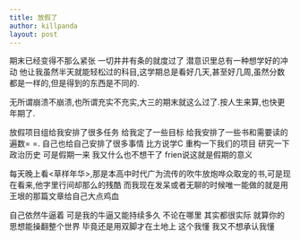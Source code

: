 ```yaml
---
title: 放假了
author: killpanda
layout: post
---
```

期末已经变得不那么紧张 一切井井有条的就度过了 潜意识里总有一种想学好的冲动 他让我虽然半天就能轻松过的科目,这学期总是看好几天,甚至好几周,虽然分数都是一样的,但是得到的东西是不同的.

无所谓崩溃不崩溃,也所谓充实不充实,大三的期末就这么过了.按人生来算,也快更年期了.

放假项目组给我安排了很多任务 给我定了一些目标 给我安排了一些书和需要读的遍数= =. 自己也给自己安排了很多事情 比方说学C 重构一下我们的项目 研究一下政治历史 可是假期一来 我又什么也不想干了 frien说这就是假期的意义

每天晚上看<草样年华>,那是本高中时代广为流传的吹牛放炮哗众取宠的书,可是现在看来,他字里行间却那么的残酷 而我现在发呆或者无聊的时候唯一能做的就是用王垠的那篇文章给自己大点鸡血

自己依然牛逼着 可是我的牛逼又能持续多久 不论在哪里 其实都很实际 就算你的思想能操翻整个世界 毕竟还是用双脚才在土地上 这个我懂 我又不想承认我懂

